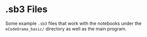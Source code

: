 # .sb3 Files
Some example `.sb3` files that work with the notebooks under the `eCodeOrama_basic/` directory as well as the main program.